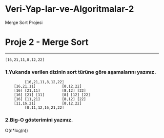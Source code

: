 # Veri-Yap-lar-ve-Algoritmalar-2
Merge Sort Projesi
# Proje 2 - Merge Sort

---

```
[16,21,11,8,12,22]
```

### 1.Yukarıda verilen dizinin sort türüne göre aşamalarını yazınız.
             [16,21,11,8,12,22]
        [16,21,11]            [8,12,22]
        [16] [21,11]          [8,12] [22]
        [16] [21] [11]        [8] [12] [22]
        [16] [11,21]          [8,12] [22]
        [11,16,21]            [8,12,22]
             [8,11,12,16,21,22]
### 2.Big-O gösterimini yazınız.

O(n*log(n))
